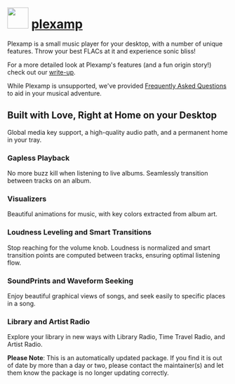 ﻿# <img src="https://cdn.jsdelivr.net/gh/mkevenaar/chocolatey-packages@d5053b0608730a56c96f7d13b30199671b48ae32/icons/plexamp.png" width="48" height="48"/> [plexamp](https://community.chocolatey.org/packages/plexamp)

Plexamp is a small music player for your desktop, with a number of unique features. Throw your best FLACs at it and experience sonic bliss!

For a more detailed look at Plexamp's features (and a fun origin story!) check out our [write-up](https://medium.com/plexlabs/introducing-plexamp-9493a658847a).

While Plexamp is unsupported, we've provided [Frequently Asked Questions](http://plexamp.com/#help) to aid in your musical adventure.

## Built with Love, Right at Home on your Desktop

Global media key support, a high-quality audio path, and a permanent home in your tray.

### Gapless Playback

No more buzz kill when listening to live albums. Seamlessly transition between tracks on an album.

### Visualizers

Beautiful animations for music, with key colors extracted from album art.

### Loudness Leveling and Smart Transitions

Stop reaching for the volume knob. Loudness is normalized and smart transition points are computed between tracks, ensuring optimal listening flow.

### SoundPrints and Waveform Seeking

Enjoy beautiful graphical views of songs, and seek easily to specific places in a song.

### Library and Artist Radio

Explore your library in new ways with Library Radio, Time Travel Radio, and Artist Radio.

**Please Note**: This is an automatically updated package. If you find it is
out of date by more than a day or two, please contact the maintainer(s) and
let them know the package is no longer updating correctly.

